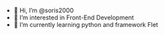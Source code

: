 - 👋 Hi, I’m @soris2000
- 👀 I’m interested in Front-End Development
- 🌱 I’m currently learning python and framework Flet


<!---
soris2000/soris2000 is a ✨ special ✨ repository because its `README.md` (this file) appears on your GitHub profile.
You can click the Preview link to take a look at your changes.
--->
